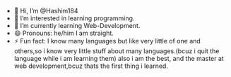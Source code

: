 - 👋 Hi, I’m @Hashim184
- 👀 I’m interested in learning programming.
- 🌱 I’m currently learning Web-Development.
- 😄 Pronouns: he/him  I am straight.
- ⚡ Fun fact: I know many languages but like very little of one and others,so i know very little stuff about many languages.(bcuz i quit the language while i am learning them)
 also i am the best, and the master at web development,bcuz thats the first thing i learned.
